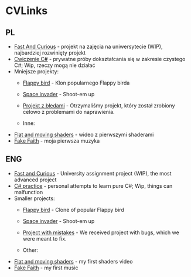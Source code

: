# CVLinks
## PL
* [Fast And Curious](https://github.com/F8nix/FastAndCurious) - projekt na zajęcia na uniwersytecie (WIP), najbardziej rozwinięty projekt
* [Cwiczenie C#](https://github.com/F8nix/TalesOfDemonRealm) - prywatne próby dokształcania się w zakresie czystego C#; Wip, rzeczy mogą nie działać
* Mniejsze projekty:
  * [Flappy bird](https://github.com/F8nix/Unity_lab1) - Klon popularnego Flappy birda
  * [Space invader](https://github.com/F8nix/Unity_Lab4) - Shoot-em up
  * [Projekt z błedami](https://github.com/F8nix/UnityLab6) - Otrzymaliśmy projekt, który został zrobiony celowo z problemami do naprawienia.
 
  * Inne:
* [Flat and moving shaders](https://drive.google.com/file/d/15rgZfThWCrjWJgHuWMLTqUL4Ra_AOY3C/view?usp=drive_link) - wideo z pierwszymi shaderami
* [Fake Faith](https://drive.google.com/file/d/1OUtA0TrjIMWTo9_I_5EikjF1d91lk1Vg/view?usp=drive_link) - moja pierwsza muzyka
  
## ENG
* [Fast and Curious](https://github.com/F8nix/FastAndCurious) - University assignment project (WIP), the most advanced project
* [C# practice](https://github.com/F8nix/TalesOfDemonRealm) - personal attempts to learn pure C#; Wip, things can malfunction
* Smaller projects:
  * [Flappy bird](https://github.com/F8nix/Unity_lab1) - Clone of popular Flappy bird
  * [Space invader](https://github.com/F8nix/Unity_Lab4) - Shoot-em up
  * [Project with mistakes](https://github.com/F8nix/UnityLab6) - We received project with bugs, which we were meant to fix.

  * Other:
* [Flat and moving shaders](https://drive.google.com/file/d/15rgZfThWCrjWJgHuWMLTqUL4Ra_AOY3C/view?usp=drive_link) - my first shaders video
* [Fake Faith](https://drive.google.com/file/d/1OUtA0TrjIMWTo9_I_5EikjF1d91lk1Vg/view?usp=drive_link) -  my first music
